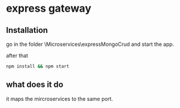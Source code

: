 # express gateway

## Installation

go in the folder \Microservices\expressMongoCrud and start the app.

after that 
```bash
npm install && npm start
```

## what does it do
it maps the mircroservices to the same port. 
